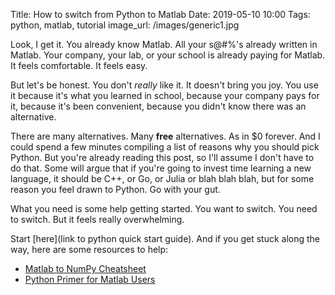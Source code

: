 Title: How to switch from Python to Matlab
Date: 2019-05-10 10:00
Tags: python, matlab, tutorial
image_url: /images/generic1.jpg

Look, I get it. You already know Matlab. All your s@#%'s already written in Matlab. Your company, your lab, or your school is already paying for Matlab. It feels comfortable. It feels easy.

But let's be honest. You don't *really* like it. It doesn't bring you joy. You use it because it's what you learned in school, because your company pays for it, because it's been convenient, because you didn't know there was an alternative.

There are many alternatives. Many **free** alternatives. As in $0 forever. And I could spend a few minutes compiling a list of reasons why you should pick Python. But you're already reading this post, so I'll assume I don't have to do that. Some will argue that if you're going to invest time learning a new language, it should be C++, or Go, or Julia or blah blah blah, but for some reason you feel drawn to Python. Go with your gut.

What you need is some help getting started. You want to switch. You need to switch. But it feels really overwhelming.

Start [here](link to python quick start guide). And if you get stuck along the way, here are some resources to help:
- [Matlab to NumPy Cheatsheet](link)
- [Python Primer for Matlab Users](link)
